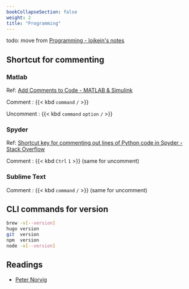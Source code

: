 ```yaml
---
bookCollapseSection: false
weight: 2
title: "Programming"
---
```


todo: move from [Programming - loikein's notes](https://notes.loikein.one/tags/programming/)

## Shortcut for commenting

### Matlab

Ref: [Add Comments to Code - MATLAB & Simulink](https://www.mathworks.com/help/matlab/matlab_prog/comments.html)

Comment
: {{< kbd `command` `/` >}}

Uncomment
: {{< kbd `command` `option` `/` >}}


### Spyder

Ref: [Shortcut key for commenting out lines of Python code in Spyder - Stack Overflow](https://stackoverflow.com/a/36644714/10668706)

Comment
: {{< kbd `Ctrl` `1` >}} \(same for uncomment\)


### Sublime Text

Comment
: {{< kbd `command` `/` >}} \(same for uncomment\)


## CLI commands for version

```sh
brew -v[--version]
hugo version
git  version
npm  version
node -v[--version]
```

## Readings

- [Peter Norvig](https://www.norvig.com/)
